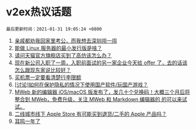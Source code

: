 # v2ex热议话题

`最后更新时间：2021-01-31 19:05:24 +0800`

1. [亲戚都劝我回家里考公，而我想去深圳闯一闯](https://www.v2ex.com/t/749886)
1. [能做 Linux 服务器的最小发行版是啥？](https://www.v2ex.com/t/749947)
1. [请问天猫官方旗舰店买到了高仿该怎么办？](https://www.v2ex.com/t/749909)
1. [现在新公司入职了一周，入职前面试的另一家企业今天给 offer 了，去的话该怎么跟现东家说比较好？](https://www.v2ex.com/t/749929)
1. [买机票一定要看清楚行李限额](https://www.v2ex.com/t/749949)
1. [[讨论]如何在保护隐私的情况下使用国产软件/玩国产游戏？](https://www.v2ex.com/t/749960)
1. [MWeb 新的编辑器 iOS/macOS 版发布了，发几十个兑换码！大概三个月后将整合到 MWeb，免费升级，关注 MWeb 和 Markdown 编辑器的 的可以来试试。](https://www.v2ex.com/t/749958)
1. [二线城市线下 Apple Store 有可能买到退货/二手的 Apple 产品吗？](https://www.v2ex.com/t/749927)
1. [耳鸣一年了](https://www.v2ex.com/t/749936)

